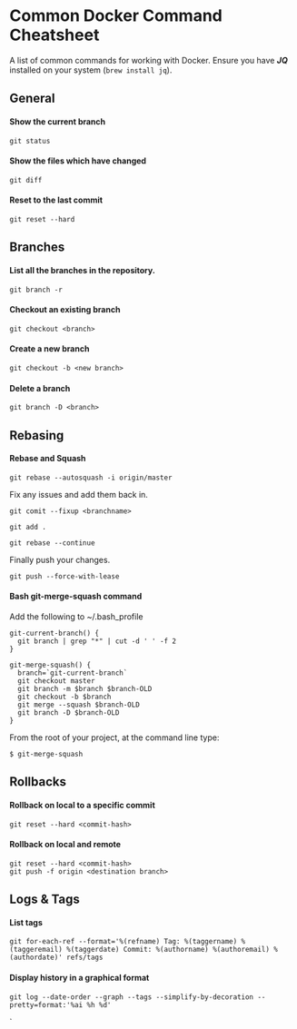 # Common Docker Command Cheatsheet

A list of common commands for working with Docker. Ensure you have **_JQ_**
installed on your system (`brew install jq`).

## General

#### Show the current branch

`git status`

#### Show the files which have changed

`git diff`

#### Reset to the last commit

`git reset --hard`

## Branches

#### List all the branches in the repository.

`git branch -r`

#### Checkout an existing branch

`git checkout <branch>`

#### Create a new branch

`git checkout -b <new branch>`

#### Delete a branch

`git branch -D <branch>`

## Rebasing 

#### Rebase and Squash

`git rebase --autosquash -i origin/master`

Fix any issues and add them back in.

`git comit --fixup <branchname>`
   
`git add .`

`git rebase --continue`

Finally push your changes.

`git push --force-with-lease`

#### Bash git-merge-squash command

Add the following to ~/.bash_profile

```
git-current-branch() {
  git branch | grep "*" | cut -d ' ' -f 2
}

git-merge-squash() {
  branch=`git-current-branch`
  git checkout master
  git branch -m $branch $branch-OLD
  git checkout -b $branch
  git merge --squash $branch-OLD
  git branch -D $branch-OLD
}
```

From the root of your project, at the command line type:

`$ git-merge-squash`

## Rollbacks

#### Rollback on local to a specific commit

`git reset --hard <commit-hash>`

#### Rollback on local and remote

```
git reset --hard <commit-hash>
git push -f origin <destination branch>
```

## Logs & Tags

#### List tags

`git for-each-ref --format='%(refname) Tag: %(taggername) %(taggeremail) %(taggerdate) Commit: %(authorname) %(authoremail) %(authordate)' refs/tags`

#### Display history in a graphical format

`git log --date-order --graph --tags --simplify-by-decoration --pretty=format:'%ai %h %d'`


`








